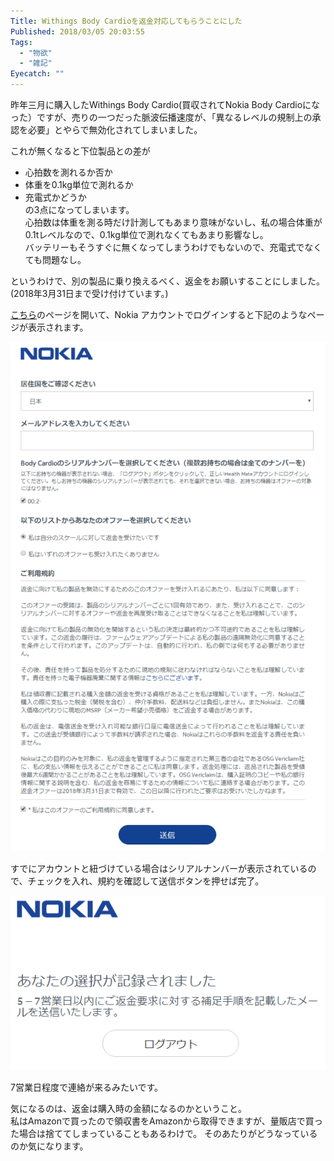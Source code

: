 ```yaml
---
Title: Withings Body Cardioを返金対応してもらうことにした
Published: 2018/03/05 20:03:55
Tags:
  - "物欲"
  - "雑記"
Eyecatch: ""
---
```

昨年三月に購入したWithings Body Cardio(買収されてNokia Body Cardioになった）ですが、売りの一つだった脈波伝播速度が、「異なるレベルの規制上の承認を必要」とやらで無効化されてしまいました。  


これが無くなると下位製品との差が  

* 心拍数を測れるか否か  
* 体重を0.1kg単位で測れるか  
* 充電式かどうか  
の3点になってしまいます。  
心拍数は体重を測る時だけ計測してもあまり意味がないし、私の場合体重が0.1tレベルなので、0.1kg単位で測れなくてもあまり影響なし。  
バッテリーもそうすぐに無くなってしまうわけでもないので、充電式でなくても問題なし。  

というわけで、別の製品に乗り換えるべく、返金をお願いすることにしました。  
(2018年3月31日まで受け付けています。)

[こちら](https://account.health.nokia.com/bodycardio/product_form)のページを開いて、Nokia アカウントでログインすると下記のようなページが表示されます。  

![](20180305200106.png) 

すでにアカウントと紐づけている場合はシリアルナンバーが表示されているので、チェックを入れ、規約を確認して送信ボタンを押せば完了。  

![](20180305200149.png) 

7営業日程度で連絡が来るみたいです。  

気になるのは、返金は購入時の金額になるのかということ。  
私はAmazonで買ったので領収書をAmazonから取得できますが、量販店で買った場合は捨ててしまっていることもあるわけで。 
そのあたりがどうなっているのか気になります。  

 